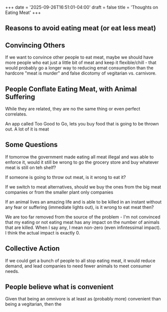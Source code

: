+++
date = '2025-09-26T16:51:01-04:00'
draft = false
title = 'Thoughts on Eating Meat'
+++

## Reasons to avoid eating meat (or eat less meat)

## Convincing Others
If we want to convince other people to eat meat, maybe we should have more people who eat just a little bit of meat and keep it flexible/chill - that would probably go a longer way to reducing emat consumption than the hardcore "meat is murder" and false dicotomy of vegitarian vs. carnivore.

## People Conflate Eating Meat, with Animal Suffering
While they are related, they are no the same thing or even perfect correlates.
 
An app called Too Good to Go, lets you buy food that is going to be thrown out. A lot of it is meat

## Some Questions

If tomorrow the government made eating all meat illegal and was able to enforce it, would it still be wrong to go the grocery store and buy whatever meat is still on teh shelf?

If someone is going to throw out meat, is it wrong to eat it?

If we switch to meat alternatives, should we buy the ones from the big meat companies or from the smaller plant only companies

If an animal lives an amazing life and is able to be killed in an instant without any fear or suffering (immediate lights out), is it wrong to eat meat then?

We are too far removed from the source of the problem - I'm not convinced that my eating or not eating meat has any impact on the number of animals that are killed. When I say any, I mean non-zero (even infintessimal impact). I think the actual impact is exactly 0.

## Collective Action
If we could get a bunch of people to all stop eating meat, it would reduce demand, and lead companies to need fewer animals to meet consumer needs.

## People believe what is convenient
Given that being an omnivore is at least as (probably more) convenient than being a vegitarian, then the 
